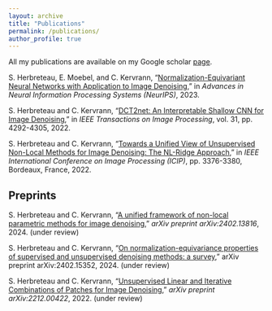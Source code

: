 ```yaml
---
layout: archive
title: "Publications"
permalink: /publications/
author_profile: true
---
```


All my publications are available on my Google scholar [page](https://scholar.google.com/citations?user=49pGY58AAAAJ&hl=fr&oi=ao).



S. Herbreteau, E. Moebel, and C. Kervrann, “[Normalization-Equivariant Neural Networks with Application to Image Denoising](https://papers.nips.cc/paper_files/paper/2023/hash/12143893d9d37c3569dda800b95cabd9-Abstract-Conference.html),” in *Advances in Neural Information Processing Systems (NeurIPS)*, 2023.

S. Herbreteau and C. Kervrann, “[DCT2net: An Interpretable Shallow CNN for Image Denoising](https://ieeexplore.ieee.org/document/9799727),” in *IEEE Transactions on Image Processing*, vol. 31, pp. 4292-4305, 2022.

S. Herbreteau and C. Kervrann, “[Towards a Unified View of Unsupervised Non-Local Methods for Image Denoising: The NL-Ridge Approach](https://ieeexplore.ieee.org/document/9897992),” in *IEEE International Conference on Image Processing (ICIP)*, pp. 3376-3380, Bordeaux, France, 2022.

Preprints
------

S. Herbreteau and C. Kervrann, “[A unified framework of non-local parametric methods
for image denoising](https://arxiv.org/abs/2402.13816),” *arXiv preprint arXiv:2402.13816*, 2024. (under review)

S. Herbreteau and C. Kervrann, “[On normalization-equivariance properties of supervised
and unsupervised denoising methods: a survey](https://arxiv.org/abs/2402.15352),” arXiv preprint arXiv:2402.15352, 2024. (under review)

S. Herbreteau and C. Kervrann, “[Unsupervised Linear and Iterative Combinations of Patches for Image Denoising](https://arxiv.org/abs/2212.00422),” *arXiv preprint arXiv:2212.00422*, 2022. (under review)
